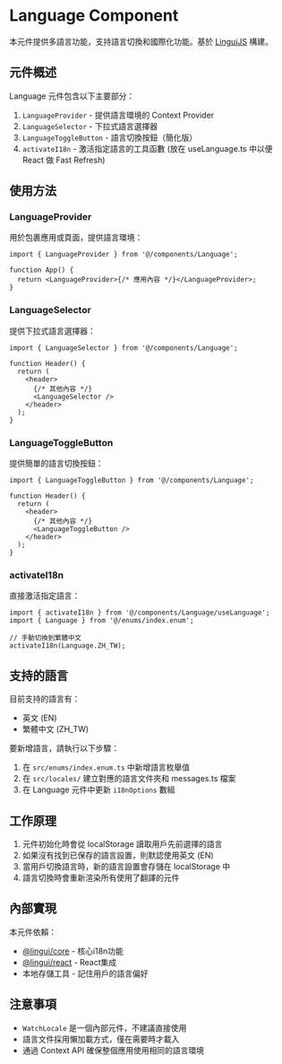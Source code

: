 # Language Component

本元件提供多語言功能，支持語言切換和國際化功能。基於 [LinguiJS](https://lingui.js.org/) 構建。

## 元件概述

Language 元件包含以下主要部分：

1. `LanguageProvider` - 提供語言環境的 Context Provider
2. `LanguageSelector` - 下拉式語言選擇器
3. `LanguageToggleButton` - 語言切換按鈕（簡化版）
4. `activateI18n` - 激活指定語言的工具函數 (放在 useLanguage.ts 中以便 React 做 Fast Refresh)

## 使用方法

### LanguageProvider

用於包裹應用或頁面，提供語言環境：

```tsx
import { LanguageProvider } from '@/components/Language';

function App() {
  return <LanguageProvider>{/* 應用內容 */}</LanguageProvider>;
}
```

### LanguageSelector

提供下拉式語言選擇器：

```tsx
import { LanguageSelector } from '@/components/Language';

function Header() {
  return (
    <header>
      {/* 其他內容 */}
      <LanguageSelector />
    </header>
  );
}
```

### LanguageToggleButton

提供簡單的語言切換按鈕：

```tsx
import { LanguageToggleButton } from '@/components/Language';

function Header() {
  return (
    <header>
      {/* 其他內容 */}
      <LanguageToggleButton />
    </header>
  );
}
```

### activateI18n

直接激活指定語言：

```tsx
import { activateI18n } from '@/components/Language/useLanguage';
import { Language } from '@/enums/index.enum';

// 手動切換到繁體中文
activateI18n(Language.ZH_TW);
```

## 支持的語言

目前支持的語言有：

- 英文 (EN)
- 繁體中文 (ZH_TW)

要新增語言，請執行以下步驟：

1. 在 `src/enums/index.enum.ts` 中新增語言枚舉值
2. 在 `src/locales/` 建立對應的語言文件夾和 messages.ts 檔案
3. 在 Language 元件中更新 `i18nOptions` 數組

## 工作原理

1. 元件初始化時會從 localStorage 讀取用戶先前選擇的語言
2. 如果沒有找到已保存的語言設置，則默認使用英文 (EN)
3. 當用戶切換語言時，新的語言設置會存儲在 localStorage 中
4. 語言切換時會重新渲染所有使用了翻譯的元件

## 內部實現

本元件依賴：

- [@lingui/core](https://lingui.js.org/ref/core.html) - 核心i18n功能
- [@lingui/react](https://lingui.js.org/ref/react.html) - React集成
- 本地存儲工具 - 記住用戶的語言偏好

## 注意事項

- `WatchLocale` 是一個內部元件，不建議直接使用
- 語言文件採用懶加載方式，僅在需要時才載入
- 通過 Context API 確保整個應用使用相同的語言環境
